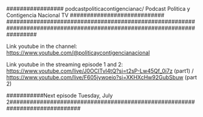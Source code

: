 ################# podcastpoliticacontigencianac/ Podcast Politica y Contigencia Nacional TV ############################
#########################################################################################################################

Link youtube in the channel: https://www.youtube.com/@politicaycontigencianacional

Link youtube in the streaming episode 1 and 2: https://www.youtube.com/live/J0OCITvI4tQ?si=t2sP-Lw45Qf_0i7z (part1) /  https://www.youtube.com/live/F605jywoeio?si=XKHXcHw92GubSbuw (part 2)


 ###########Next episode Tuesday, July 2#############################################################################
